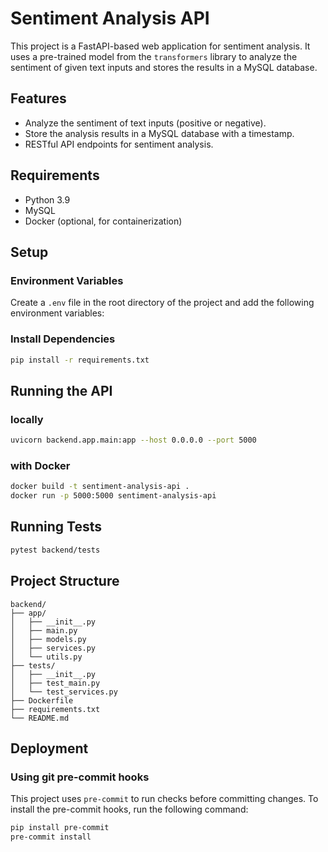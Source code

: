 # Sentiment Analysis API

This project is a FastAPI-based web application for sentiment analysis. It uses a pre-trained model from the `transformers` library to analyze the sentiment of given text inputs and stores the results in a MySQL database.

## Features

- Analyze the sentiment of text inputs (positive or negative).
- Store the analysis results in a MySQL database with a timestamp.
- RESTful API endpoints for sentiment analysis.

## Requirements

- Python 3.9
- MySQL
- Docker (optional, for containerization)

## Setup

### Environment Variables

Create a `.env` file in the root directory of the project and add the following environment variables:

### Install Dependencies

```bash
pip install -r requirements.txt
```


## Running the API 

### locally

```bash
uvicorn backend.app.main:app --host 0.0.0.0 --port 5000
```

### with Docker

```bash
docker build -t sentiment-analysis-api .
docker run -p 5000:5000 sentiment-analysis-api
```

## Running Tests

```bash
pytest backend/tests
```

## Project Structure

```
backend/
├── app/
│   ├── __init__.py
│   ├── main.py
│   ├── models.py
│   ├── services.py
│   └── utils.py
├── tests/
│   ├── __init__.py
│   ├── test_main.py
│   └── test_services.py
├── Dockerfile
├── requirements.txt
└── README.md
```

## Deployment

### Using git pre-commit hooks

This project uses `pre-commit` to run checks before committing changes. To install the pre-commit hooks, run the following command:

```bash
pip install pre-commit
pre-commit install
```

